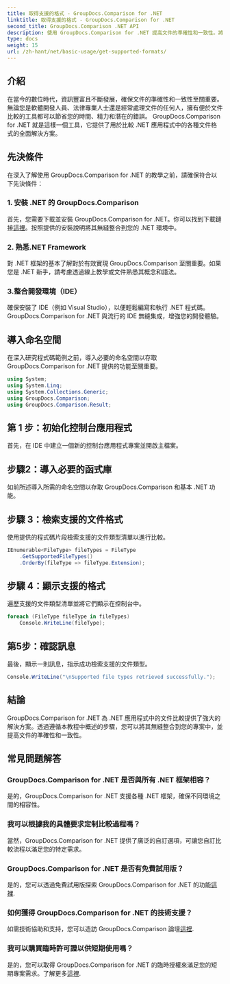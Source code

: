 ```yaml
---
title: 取得支援的格式 - GroupDocs.Comparison for .NET
linktitle: 取得支援的格式 - GroupDocs.Comparison for .NET
second_title: GroupDocs.Comparison .NET API
description: 使用 GroupDocs.Comparison for .NET 提高文件的準確性和一致性。將這個強大的工具無縫整合到您的 .NET 應用程式中。
type: docs
weight: 15
url: /zh-hant/net/basic-usage/get-supported-formats/
---
```

## 介紹
在當今的數位時代，資訊豐富且不斷發展，確保文件的準確性和一致性至關重要。無論您是軟體開發人員、法律專業人士還是經常處理文件的任何人，擁有便於文件比較的工具都可以節省您的時間、精力和潛在的錯誤。 GroupDocs.Comparison for .NET 就是這樣一個工具，它提供了用於比較 .NET 應用程式中的各種文件格式的全面解決方案。
## 先決條件
在深入了解使用 GroupDocs.Comparison for .NET 的教學之前，請確保符合以下先決條件：
### 1. 安裝 .NET 的 GroupDocs.Comparison
首先，您需要下載並安裝 GroupDocs.Comparison for .NET。你可以找到下載鏈接[這裡](https://releases.groupdocs.com/comparison/net/)。按照提供的安裝說明將其無縫整合到您的 .NET 環境中。
### 2. 熟悉.NET Framework
對 .NET 框架的基本了解對於有效實現 GroupDocs.Comparison 至關重要。如果您是 .NET 新手，請考慮透過線上教學或文件熟悉其概念和語法。
### 3.整合開發環境（IDE）
確保安裝了 IDE（例如 Visual Studio），以便輕鬆編寫和執行 .NET 程式碼。 GroupDocs.Comparison for .NET 與流行的 IDE 無縫集成，增強您的開發體驗。

## 導入命名空間
在深入研究程式碼範例之前，導入必要的命名空間以存取 GroupDocs.Comparison for .NET 提供的功能至關重要。
```csharp
using System;
using System.Linq;
using System.Collections.Generic;
using GroupDocs.Comparison;
using GroupDocs.Comparison.Result;
```

## 第 1 步：初始化控制台應用程式
首先，在 IDE 中建立一個新的控制台應用程式專案並開啟主檔案。
## 步驟2：導入必要的函式庫
如前所述導入所需的命名空間以存取 GroupDocs.Comparison 和基本 .NET 功能。
## 步驟 3：檢索支援的文件格式
使用提供的程式碼片段檢索支援的文件類型清單以進行比較。
```csharp
IEnumerable<FileType> fileTypes = FileType
    .GetSupportedFileTypes()
    .OrderBy(fileType => fileType.Extension);
```
## 步驟 4：顯示支援的格式
遍歷支援的文件類型清單並將它們顯示在控制台中。
```csharp
foreach (FileType fileType in fileTypes)
    Console.WriteLine(fileType);
```
## 第5步：確認訊息
最後，顯示一則訊息，指示成功檢索支援的文件類型。
```csharp
Console.WriteLine("\nSupported file types retrieved successfully.");
```

## 結論
GroupDocs.Comparison for .NET 為 .NET 應用程式中的文件比較提供了強大的解決方案。透過遵循本教程中概述的步驟，您可以將其無縫整合到您的專案中，並提高文件的準確性和一致性。
## 常見問題解答
### GroupDocs.Comparison for .NET 是否與所有 .NET 框架相容？
是的，GroupDocs.Comparison for .NET 支援各種 .NET 框架，確保不同環境之間的相容性。
### 我可以根據我的具體要求定制比較過程嗎？
當然，GroupDocs.Comparison for .NET 提供了廣泛的自訂選項，可讓您自訂比較流程以滿足您的特定需求。
### GroupDocs.Comparison for .NET 是否有免費試用版？
是的，您可以透過免費試用版探索 GroupDocs.Comparison for .NET 的功能[這裡](https://releases.groupdocs.com/).
### 如何獲得 GroupDocs.Comparison for .NET 的技術支援？
如需技術協助和支持，您可以造訪 GroupDocs.Comparison 論壇[這裡](https://forum.groupdocs.com/c/comparison/12).
### 我可以購買臨時許可證以供短期使用嗎？
是的，您可以取得 GroupDocs.Comparison for .NET 的臨時授權來滿足您的短期專案需求。了解更多[這裡](https://purchase.groupdocs.com/temporary-license/).